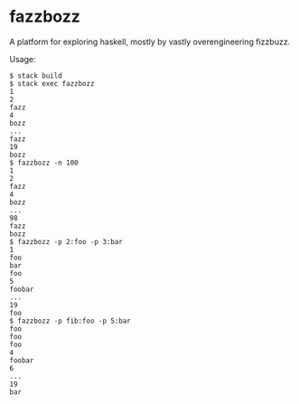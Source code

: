 fazzbozz
========

A platform for exploring haskell, mostly by vastly overengineering fizzbuzz.

Usage:
```ShellSession
$ stack build
$ stack exec fazzbozz
1
2
fazz
4
bozz
...
fazz
19
bozz
$ fazzbozz -n 100
1
2
fazz
4
bozz
...
98
fazz
bozz
$ fazzbozz -p 2:foo -p 3:bar
1
foo
bar
foo
5
foobar
...
19
foo
$ fazzbozz -p fib:foo -p 5:bar
foo
foo
foo
4
foobar
6
...
19
bar
```
